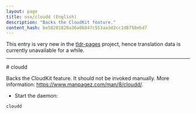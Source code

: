 ```yaml
---
layout: page
title: osx/cloudd (English)
description: "Backs the CloudKit feature."
content_hash: be58201828a36a0b847c553aa3d2cc1d8758ebd7
---
```


This entry is very new in the [tldr-pages](https://github.com/tldr-pages/tldr) project, hence translation data is currently unavailable for a while.

<hr># cloudd

Backs the CloudKit feature.
It should not be invoked manually.
More information: <https://www.manpagez.com/man/8/cloudd/>.

- Start the daemon:

`cloudd`
